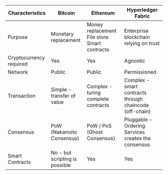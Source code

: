 | Characteristics         | Bitcoin                        | Ethereum                                                | Hyperledger Fabric                          |
|-------------------------|--------------------------------|---------------------------------------------------------|---------------------------------------------|
| Purpose                 | Monetary replacement           | Money replacement File store Smart contracts            | Enterprise blockchain relying  on trust     |
| Cryptocurrency required | Yes                            | Yes                                                     | Agnostic                                    |
| Network                 | Public                         | Public                                                  | Permissioned                                |
| Transaction             | Simple - transfer of value     | Complex - turing complete contracts | Complex - smart contracts through chaincode (off-chain) |
| Consensus               | PoW (Nakamoto Consensus)             | PoW / PoS (Ghost Consensus)                                         | Pluggable - Ordering Services creates the consensus     |
| Smart Contracts         | No - but scripting is possible | Yes                                                     | Yes                                         |
